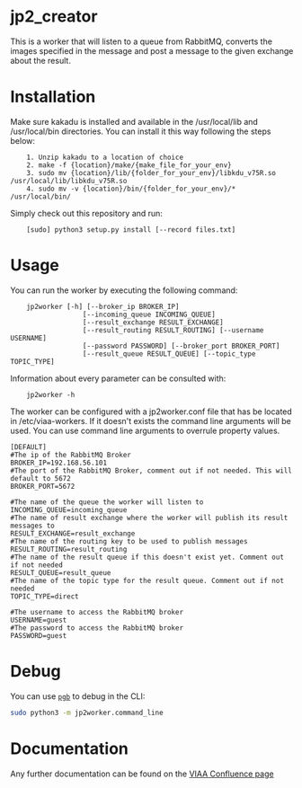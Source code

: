 # jp2_creator

This is a worker that will listen to a queue from RabbitMQ, converts the images specified in the message and post a message to the given exchange about the result.

# Installation

Make sure kakadu is installed and available in the /usr/local/lib and /usr/local/bin directories. You can install it this way following the steps below:

```
    1. Unzip kakadu to a location of choice
    2. make -f {location}/make/{make_file_for_your_env}
    3. sudo mv {location}/lib/{folder_for_your_env}/libkdu_v75R.so /usr/local/lib/libkdu_v75R.so
    4. sudo mv -v {location}/bin/{folder_for_your_env}/* /usr/local/bin/
```

Simply check out this repository and run:

```
    [sudo] python3 setup.py install [--record files.txt]
```

# Usage

You can run the worker by executing the following command:

```
    jp2worker [-h] [--broker_ip BROKER_IP]
                  [--incoming_queue INCOMING_QUEUE]
                  [--result_exchange RESULT_EXCHANGE]
                  [--result_routing RESULT_ROUTING] [--username USERNAME]
                  [--password PASSWORD] [--broker_port BROKER_PORT]
                  [--result_queue RESULT_QUEUE] [--topic_type TOPIC_TYPE]
```

Information about every parameter can be consulted with:

```
    jp2worker -h
```

The worker can be configured with a jp2worker.conf file that has be located in /etc/viaa-workers. If it doesn't exists the command line arguments will be used. You can use command line arguments to overrule property values.

```
[DEFAULT]
#The ip of the RabbitMQ Broker
BROKER_IP=192.168.56.101
#The port of the RabbitMQ Broker, comment out if not needed. This will default to 5672
BROKER_PORT=5672

#The name of the queue the worker will listen to
INCOMING_QUEUE=incoming_queue
#The name of result exchange where the worker will publish its result messages to
RESULT_EXCHANGE=result_exchange
#The name of the routing key to be used to publish messages
RESULT_ROUTING=result_routing
#The name of the result queue if this doesn't exist yet. Comment out if not needed
RESULT_QUEUE=result_queue
#The name of the topic type for the result queue. Comment out if not needed
TOPIC_TYPE=direct

#The username to access the RabbitMQ broker
USERNAME=guest
#The password to access the RabbitMQ broker
PASSWORD=guest
```

# Debug

You can use [`pgb`](https://pymotw.com/2/pdb/) to debug in the CLI: 
```bash
sudo python3 -m jp2worker.command_line
```

# Documentation

Any further documentation can be found on the [VIAA Confluence page](https://viaadocumentation.atlassian.net/wiki/display/SI/JP2+creator)

